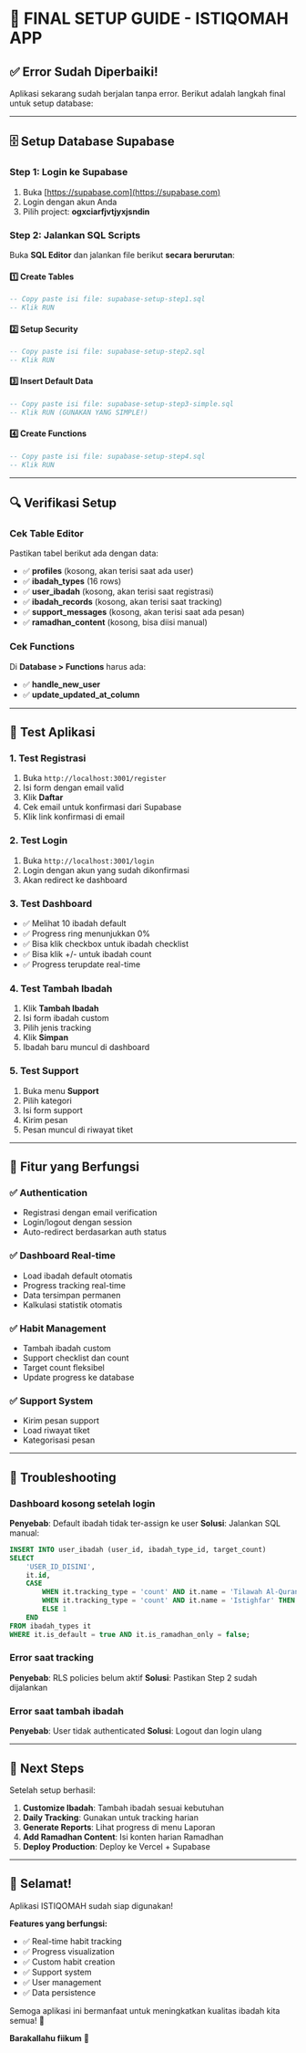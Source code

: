 # 🎉 FINAL SETUP GUIDE - ISTIQOMAH APP

## ✅ Error Sudah Diperbaiki!

Aplikasi sekarang sudah berjalan tanpa error. Berikut adalah langkah final untuk setup database:

---

## 🗄️ Setup Database Supabase

### Step 1: Login ke Supabase
1. Buka [https://supabase.com](https://supabase.com)
2. Login dengan akun Anda
3. Pilih project: **ogxciarfjvtjyxjsndin**

### Step 2: Jalankan SQL Scripts
Buka **SQL Editor** dan jalankan file berikut **secara berurutan**:

#### 1️⃣ Create Tables
```sql
-- Copy paste isi file: supabase-setup-step1.sql
-- Klik RUN
```

#### 2️⃣ Setup Security
```sql
-- Copy paste isi file: supabase-setup-step2.sql
-- Klik RUN
```

#### 3️⃣ Insert Default Data
```sql
-- Copy paste isi file: supabase-setup-step3-simple.sql
-- Klik RUN (GUNAKAN YANG SIMPLE!)
```

#### 4️⃣ Create Functions
```sql
-- Copy paste isi file: supabase-setup-step4.sql
-- Klik RUN
```

---

## 🔍 Verifikasi Setup

### Cek Table Editor
Pastikan tabel berikut ada dengan data:
- ✅ **profiles** (kosong, akan terisi saat ada user)
- ✅ **ibadah_types** (16 rows)
- ✅ **user_ibadah** (kosong, akan terisi saat registrasi)
- ✅ **ibadah_records** (kosong, akan terisi saat tracking)
- ✅ **support_messages** (kosong, akan terisi saat ada pesan)
- ✅ **ramadhan_content** (kosong, bisa diisi manual)

### Cek Functions
Di **Database > Functions** harus ada:
- ✅ **handle_new_user**
- ✅ **update_updated_at_column**

---

## 🧪 Test Aplikasi

### 1. Test Registrasi
1. Buka `http://localhost:3001/register`
2. Isi form dengan email valid
3. Klik **Daftar**
4. Cek email untuk konfirmasi dari Supabase
5. Klik link konfirmasi di email

### 2. Test Login
1. Buka `http://localhost:3001/login`
2. Login dengan akun yang sudah dikonfirmasi
3. Akan redirect ke dashboard

### 3. Test Dashboard
- ✅ Melihat 10 ibadah default
- ✅ Progress ring menunjukkan 0%
- ✅ Bisa klik checkbox untuk ibadah checklist
- ✅ Bisa klik +/- untuk ibadah count
- ✅ Progress terupdate real-time

### 4. Test Tambah Ibadah
1. Klik **Tambah Ibadah**
2. Isi form ibadah custom
3. Pilih jenis tracking
4. Klik **Simpan**
5. Ibadah baru muncul di dashboard

### 5. Test Support
1. Buka menu **Support**
2. Pilih kategori
3. Isi form support
4. Kirim pesan
5. Pesan muncul di riwayat tiket

---

## 🎯 Fitur yang Berfungsi

### ✅ Authentication
- Registrasi dengan email verification
- Login/logout dengan session
- Auto-redirect berdasarkan auth status

### ✅ Dashboard Real-time
- Load ibadah default otomatis
- Progress tracking real-time
- Data tersimpan permanen
- Kalkulasi statistik otomatis

### ✅ Habit Management
- Tambah ibadah custom
- Support checklist dan count
- Target count fleksibel
- Update progress ke database

### ✅ Support System
- Kirim pesan support
- Load riwayat tiket
- Kategorisasi pesan

---

## 🔧 Troubleshooting

### Dashboard kosong setelah login
**Penyebab**: Default ibadah tidak ter-assign ke user
**Solusi**: Jalankan SQL manual:
```sql
INSERT INTO user_ibadah (user_id, ibadah_type_id, target_count)
SELECT 
    'USER_ID_DISINI',
    it.id,
    CASE 
        WHEN it.tracking_type = 'count' AND it.name = 'Tilawah Al-Quran' THEN 5
        WHEN it.tracking_type = 'count' AND it.name = 'Istighfar' THEN 100
        ELSE 1
    END
FROM ibadah_types it
WHERE it.is_default = true AND it.is_ramadhan_only = false;
```

### Error saat tracking
**Penyebab**: RLS policies belum aktif
**Solusi**: Pastikan Step 2 sudah dijalankan

### Error saat tambah ibadah
**Penyebab**: User tidak authenticated
**Solusi**: Logout dan login ulang

---

## 🚀 Next Steps

Setelah setup berhasil:

1. **Customize Ibadah**: Tambah ibadah sesuai kebutuhan
2. **Daily Tracking**: Gunakan untuk tracking harian
3. **Generate Reports**: Lihat progress di menu Laporan
4. **Add Ramadhan Content**: Isi konten harian Ramadhan
5. **Deploy Production**: Deploy ke Vercel + Supabase

---

## 🎉 Selamat!

Aplikasi ISTIQOMAH sudah siap digunakan! 

**Features yang berfungsi:**
- ✅ Real-time habit tracking
- ✅ Progress visualization
- ✅ Custom habit creation
- ✅ Support system
- ✅ User management
- ✅ Data persistence

Semoga aplikasi ini bermanfaat untuk meningkatkan kualitas ibadah kita semua! 🤲

**Barakallahu fiikum** 🌟
